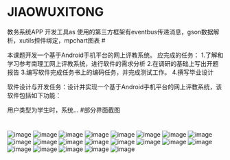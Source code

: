 # JIAOWUXITONG
教务系统APP 开发工具as 使用的第三方框架有eventbus传递消息，gson数据解析，xutils控件绑定，mpchart图表
#<P>本课题开发一个基于Android手机平台的网上评教系统。 应完成的任务： 1.了解和学习参考南理工网上评教系统，进行软件的需求分析 2.在调研的基础上写出开题报告 3.编写软件完成任务书上的编码任务，并完成测试工作。 4.撰写毕业设计 </P> <P>软件设计与开发任务：设计并实现一个基于Android手机平台的网上评教系统，该软件包括如下功能： </P> <P>用户类型为学生时，系统…
#部分界面截图
#

![image](https://github.com/Yotakot/JIAOWUXITONG-app/blob/master/Screenshots/1.png)
![image](https://github.com/Yotakot/JIAOWUXITONG-app/blob/master/Screenshots/3.png)
![image](https://github.com/Yotakot/JIAOWUXITONG-app/blob/master/Screenshots/4.png)
![image](https://github.com/Yotakot/JIAOWUXITONG-app/blob/master/Screenshots/5.png)
![image](https://github.com/Yotakot/JIAOWUXITONG-app/blob/master/Screenshots/6.png)
![image](https://github.com/Yotakot/JIAOWUXITONG-app/blob/master/Screenshots/8.png)
![image](https://github.com/Yotakot/JIAOWUXITONG-app/blob/master/Screenshots/9.png)
![image](https://github.com/Yotakot/JIAOWUXITONG-app/blob/master/Screenshots/10.png)
![image](https://github.com/Yotakot/JIAOWUXITONG-app/blob/master/Screenshots/11.png)
![image](https://github.com/Yotakot/JIAOWUXITONG-app/blob/master/Screenshots/12.png)
![image](https://github.com/Yotakot/JIAOWUXITONG-app/blob/master/Screenshots/13.png)
![image](https://github.com/Yotakot/JIAOWUXITONG-app/blob/master/Screenshots/14.png)
![image](https://github.com/Yotakot/JIAOWUXITONG-app/blob/master/Screenshots/15.png)
![image](https://github.com/Yotakot/JIAOWUXITONG-app/blob/master/Screenshots/16.png)
![image](https://github.com/Yotakot/JIAOWUXITONG-app/blob/master/Screenshots/17.png)
![image](https://github.com/Yotakot/JIAOWUXITONG-app/blob/master/Screenshots/18.png)
![image](https://github.com/Yotakot/JIAOWUXITONG-app/blob/master/Screenshots/19.png)
![image](https://github.com/Yotakot/JIAOWUXITONG-app/blob/master/Screenshots/20.png)
![image](https://github.com/Yotakot/JIAOWUXITONG-app/blob/master/Screenshots/21.png)
![image](https://github.com/Yotakot/JIAOWUXITONG-app/blob/master/Screenshots/22.png)
![image](https://github.com/Yotakot/JIAOWUXITONG-app/blob/master/Screenshots/23.png)
